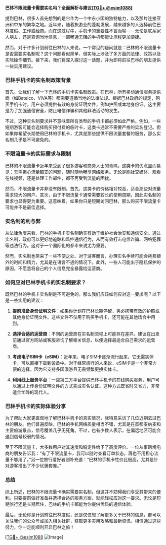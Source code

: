 **巴林不限流量卡需要实名吗？全面解析与建议[[TG💪+ @esim1088](https://t.me/s/esim1088)]**

提到巴林，很多人首先想到的是它作为一个中东小国的独特魅力，以及那片连接亚洲和中东的繁华之地。近年来，随着旅游业的蓬勃发展，越来越多的人选择前往巴林度假、工作或经商。而在这过程中，手机卡的重要性不言而喻——无论是联系家人朋友，还是查询当地信息，一部畅通无阻的手机都能让旅程更加便捷。

然而，对于许多计划前往巴林的人来说，一个常见的疑问就是：巴林的不限流量卡是否需要实名制呢？这个问题看似简单，但实际上涉及了多方面的法律、政策以及实际操作细节。接下来，我们将深入探讨这一话题，并为即将前往巴林的朋友提供一些实用建议。

### 巴林手机卡的实名制政策背景

首先，让我们了解一下巴林的手机卡实名制政策。在巴林，所有移动通信服务提供商（如Batelco、VIVA等）都需要遵循当地的法律法规。根据巴林政府的规定，购买手机卡时，用户必须提供有效的身份证明文件，例如护照或本地身份证。这主要是为了加强通信安全，防止电信诈骗和其他非法活动的发生。

不过，这种实名制要求并不意味着所有类型的手机卡都必须如此严格。例如，一些短期游客可能会选择购买预付费的临时卡，这类卡通常不需要严格的实名登记。但如果你希望长期使用巴林的手机卡，尤其是那些提供不限流量套餐的服务，那么实名制几乎是不可避免的。

### 不限流量卡的实际需求与限制

巴林的不限流量卡近年来受到了很多游客和商务人士的青睐。这类卡的优点显而易见：无需担心流量超支的问题，随时随地畅享网络服务。无论是刷社交媒体、观看在线视频，还是处理工作邮件，都不再受到流量的困扰。

然而，不限流量卡并非没有限制。首先，这类卡的价格相对较高，适合那些对流量需求较大的用户。其次，由于不限流量卡通常需要较长的使用周期，因此实名制的要求也显得更为重要。这意味着，如果你只是短期访问巴林，那么购买不限流量卡可能并不是最佳选择。

### 实名制的利与弊

从法律角度来看，巴林的手机卡实名制确实有助于维护社会治安和通信安全。通过实名制，政府可以更好地追踪和监控通信行为，从而有效打击电信诈骗、网络犯罪等违法行为。这对于一个国际化的都市来说尤为重要。

然而，实名制也带来了一些不便之处。对于游客而言，办理实名手续可能会耗费额外的时间和精力，尤其是在语言不通的情况下。此外，一些人可能出于隐私保护的原因，不愿意将自己的个人信息完全暴露给运营商。

### 如何应对巴林手机卡的实名制要求？

既然巴林的手机卡实名制是不可避免的，那么我们应该如何应对这一要求呢？以下是一些实用的建议：

1. **提前准备身份证明文件**：如果你计划在巴林长期停留，务必携带有效的护照或其他身份证明文件。这些文件不仅用于购买手机卡，还可能在其他场合中用到。

2. **选择合适的运营商**：不同的运营商在实名制流程上可能存在差异。建议在出发前通过官方网站或客服咨询了解相关信息，以便选择最适合自己需求的运营商。

3. **考虑电子SIM卡（eSIM）**：近年来，电子SIM卡逐渐流行起来，它无需实体卡，可以直接下载到设备中。对于经常旅行的人来说，eSIM卡是一个非常方便的选择，因为它支持多国漫游且无需频繁更换实体卡。

4. **利用线上服务平台**：一些第三方平台提供巴林手机卡的在线购买服务，用户可以通过上传身份证明文件的方式完成实名认证。这种方式既省时又省力，非常适合忙碌的现代人。

### 巴林手机卡的实际体验分享

为了帮助大家更直观地了解巴林手机卡的真实情况，我特意采访了几位近期去过巴林的朋友。他们普遍反映，巴林的手机网络质量相当不错，尤其是在首都麦纳麦和主要旅游景点，信号覆盖几乎无死角。不过，也有少数人表示，在偏远地区可能会遇到信号较弱的情况。

至于不限流量卡，大多数用户对其速度和稳定性给予了高度评价。一位从事跨境电商的朋友告诉我：“有了不限流量卡，我可以随时查看订单状态，再也不用担心流量不够用了。”另一位旅行爱好者则补充道：“巴林的手机卡性价比很高，尤其是针对游客推出了不少优惠套餐。”

### 总结

综上所述，巴林的不限流量卡确实需要实名制，但这并不妨碍我们享受其带来的便利。只要提前做好准备并选择合适的服务方案，就能轻松应对这一要求。无论是短期旅行还是长期居住，巴林的手机卡都能为你提供优质的通信体验。

最后，无论你是计划前往巴林度假，还是仅仅想了解更多关于巴林的信息，都可以关注我们的公众号或加入相关社群，获取更多实用攻略和最新资讯。相信通过这些努力，你一定能顺利开启巴林之旅！

[[TG💪+ @esim1088](https://t.me/s/esim1088) ![Image](https://i.postimg.cc/4NQfJmqS/Snipaste-2025-05-13-00-14-12.png)]